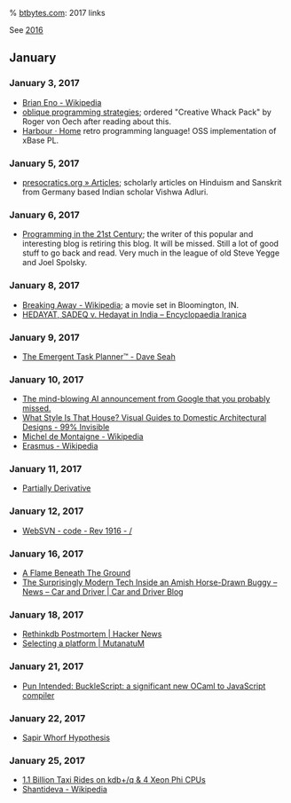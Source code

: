 % <a href="https://www.btbytes.com/">btbytes.com</a>: 2017 links

See [2016](2016.html)

## January

### January 3, 2017

- [Brian Eno - Wikipedia](https://en.wikipedia.org/wiki/Brian_Eno)
- [oblique programming strategies](https://traviscj.com/blog/oblique_programming_strategies.html); ordered "Creative Whack Pack" by Roger von Oech after reading about this.
- [Harbour · Home](https://harbour.github.io/) retro programming language! OSS implementation of xBase PL.

### January 5, 2017

- [presocratics.org » Articles](http://www.presocratics.org/articles/); scholarly articles on Hinduism and Sanskrit from Germany based Indian scholar Vishwa Adluri.

### January 6, 2017

- [Programming in the 21st Century](http://prog21.dadgum.com/); the writer of this popular and interesting blog is retiring this blog. It will be missed. Still a lot of good stuff to go back and read. Very much in the league of old Steve Yegge and Joel Spolsky. 

### January 8, 2017

- [Breaking Away - Wikipedia](https://en.wikipedia.org/wiki/Breaking_Away); a movie set in Bloomington, IN. 
- [HEDAYAT, SADEQ v. Hedayat in India – Encyclopaedia Iranica](http://www.iranicaonline.org/articles/hedayat-sadeq-v#undefined.uxfs) 

### January 9, 2017
- [The Emergent Task Planner™ - Dave Seah](http://davidseah.com/node/the-emergent-task-planner/) 

### January 10, 2017
- [The mind-blowing AI announcement from Google that you probably missed.](https://medium.freecodecamp.com/the-mind-blowing-ai-announcement-from-google-that-you-probably-missed-2ffd31334805#.htxjqgcsk) 
- [What Style Is That House? Visual Guides to Domestic Architectural Designs - 99% Invisible](http://99percentinvisible.org/article/style-house-visual-guides-domestic-architectural-designs/) 
- [Michel de Montaigne - Wikipedia](https://en.wikipedia.org/wiki/Michel_de_Montaigne) 
- [Erasmus - Wikipedia](https://en.wikipedia.org/wiki/Erasmus) 

### January 11, 2017
- [Partially Derivative](http://partiallyderivative.com/) 

### January 12, 2017
- [WebSVN - code - Rev 1916 - /](http://code.kx.com/wsvn/code/?) 

### January 16, 2017
- [A Flame Beneath The Ground](http://www.outlookindia.com/magazine/story/a-flame-beneath-the-ground/298344) 
- [The Surprisingly Modern Tech Inside an Amish Horse-Drawn Buggy – News – Car and Driver | Car and Driver Blog](http://blog.caranddriver.com/the-surprisingly-modern-tech-inside-an-amish-horse-drawn-buggy/) 

### January 18, 2017
- [Rethinkdb Postmortem | Hacker News](https://news.ycombinator.com/item?id=13421608) 
- [Selecting a platform | MutanatuM](http://mutanatum.com/posts/2017-01-12-Browser-FP-Head-to-Head.html) 

### January 21, 2017
- [Pun Intended: BuckleScript: a significant new OCaml to JavaScript compiler](http://yawar.blogspot.ca/2017/01/bucklescript-significant-new-ocaml-to.html) 

### January 22, 2017
- [Sapir Whorf Hypothesis](http://wiki.c2.com/?SapirWhorfHypothesis) 

### January 25, 2017
- [1.1 Billion Taxi Rides on kdb+/q & 4 Xeon Phi CPUs](http://tech.marksblogg.com/billion-nyc-taxi-kdb.html) 
- [Shantideva - Wikipedia](https://en.wikipedia.org/wiki/Shantideva) 
